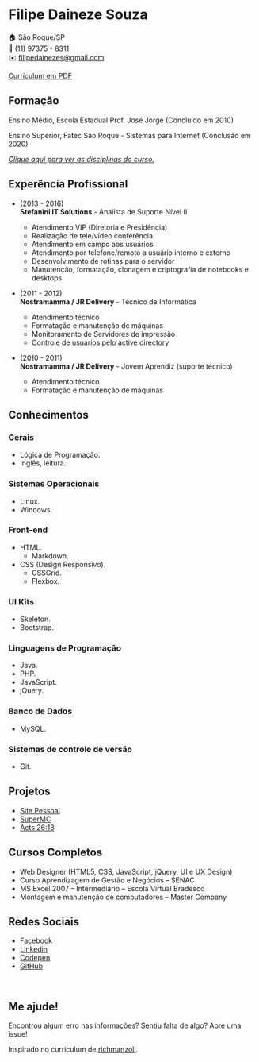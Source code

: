 # Filipe Daineze Souza

:house:    São Roque/SP <br>
:iphone:   (11) 97375 - 8311 <br>
:envelope:  filipedainezes@gmail.com

[ Curriculum em PDF ](https://goo.gl/Dbkfy3)

## Formação
Ensino Médio, Escola Estadual Prof. José Jorge (Concluído em 2010) <br>

Ensino Superior, Fatec São Roque - Sistemas para Internet (Conclusão em 2020)<br>

[_Clique aqui para ver as disciplinas do curso._](DISCIPLINAS.md#sistemas-para-internet)

## Experência Profissional
* (2013 -  2016) <br>
**Stefanini IT Solutions** -
Analista de Suporte Nível II
  * Atendimento VIP (Diretoria e Presidência)
  * Realização de tele/vídeo conferência
  * Atendimento em campo aos usuários
  * Atendimento por telefone/remoto a usuário interno e externo
  * Desenvolvimento de rotinas para o servidor
  * Manutenção, formatação, clonagem e criptografia de notebooks e desktops


* (2011 -  2012) <br>
**Nostramamma / JR Delivery** -
Técnico de Informática
  * Atendimento técnico
  * Formatação e manutenção de máquinas
  * Monitoramento de Servidores de impressão
  * Controle de usuários pelo active directory
  

* (2010 -  2011) <br>
**Nostramamma / JR Delivery** -
Jovem Aprendiz (suporte técnico)
  * Atendimento técnico
  * Formatação e manutenção de máquinas

## Conhecimentos

### Gerais
* Lógica de Programação.
* Inglês, leitura.

### Sistemas Operacionais
* Linux.
* Windows.

### Front-end
* HTML.
  * Markdown.
* CSS (Design Responsivo).
  * CSSGrid.
  * Flexbox.

### UI Kits
* Skeleton.
* Bootstrap.

### Linguagens de Programação
* Java.
* PHP.
* JavaScript.
* jQuery.

### Banco de Dados
* MySQL.

### Sistemas de controle de versão
* Git.

## Projetos
* [Site Pessoal](https://jimmyfilips.github.io/)
* [SuperMC](https://supermc.com.br/)
* [Acts 26:18](https://acts2618.github.io/)

## Cursos Completos
* Web Designer (HTML5, CSS, JavaScript, jQuery, UI e UX Design)
* Curso Aprendizagem de Gestão e Negócios – SENAC
* MS Excel 2007 – Intermediário – Escola Virtual Bradesco
* Montagem e manutenção de computadores – Master Company

## Redes Sociais
*  [Facebook](https://www.facebook.com/filipe.daineze)
*  [Linkedin](https://www.linkedin.com/in/filipe-daineze/)
*  [Codepen](https://codepen.io/jimmyfilips/)
*  [GitHub](https://www.github.com/jimmyfilips/)

<br>

## Me ajude!
Encontrou algum erro nas informações? Sentiu falta de algo? Abre uma issue! <br>

Inspirado no curriculum de [richmanzoli](https://github.com/richmanzoli/curriculo).
